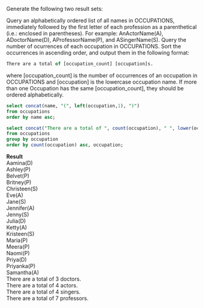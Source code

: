 Generate the following two result sets:

Query an alphabetically ordered list of all names in OCCUPATIONS, immediately followed by the first letter of each profession as a parenthetical (i.e.: enclosed in parentheses). For example: AnActorName(A), ADoctorName(D), AProfessorName(P), and ASingerName(S).
Query the number of ocurrences of each occupation in OCCUPATIONS. Sort the occurrences in ascending order, and output them in the following format:
```sql
There are a total of [occupation_count] [occupation]s.
```
where [occupation_count] is the number of occurrences of an occupation in OCCUPATIONS and [occupation] is the lowercase occupation name. If more than one Occupation has the same [occupation_count], they should be ordered alphabetically.

```sql
select concat(name, "(", left(occupation,1), ")")
from occupations
order by name asc;

select concat("There are a total of ", count(occupation), " ", lower(occupation), "s.") 
from occupations
group by occupation
order by count(occupation) asc, occupation;

```

**Result**<br>
Aamina(D)<br>
Ashley(P)<br>
Belvet(P)<br>
Britney(P)<br>
Christeen(S)<br>
Eve(A)<br>
Jane(S)<br>
Jennifer(A)<br>
Jenny(S)<br>
Julia(D)<br>
Ketty(A)<br>
Kristeen(S)<br>
Maria(P)<br>
Meera(P)<br>
Naomi(P)<br>
Priya(D)<br>
Priyanka(P)<br>
Samantha(A)<br>
There are a total of 3 doctors.<br>
There are a total of 4 actors.<br>
There are a total of 4 singers.<br>
There are a total of 7 professors.<br>
